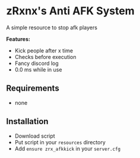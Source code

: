 # zRxnx's Anti AFK System

A simple resource to stop afk players

<b>Features:</b>
- Kick people after x time
- Checks before execution
- Fancy discord log
- 0.0 ms while in use

## Requirements
- none

## Installation
- Download script
- Put script in your `resources` directory
- Add `ensure zrx_afkkick` in your `server.cfg`